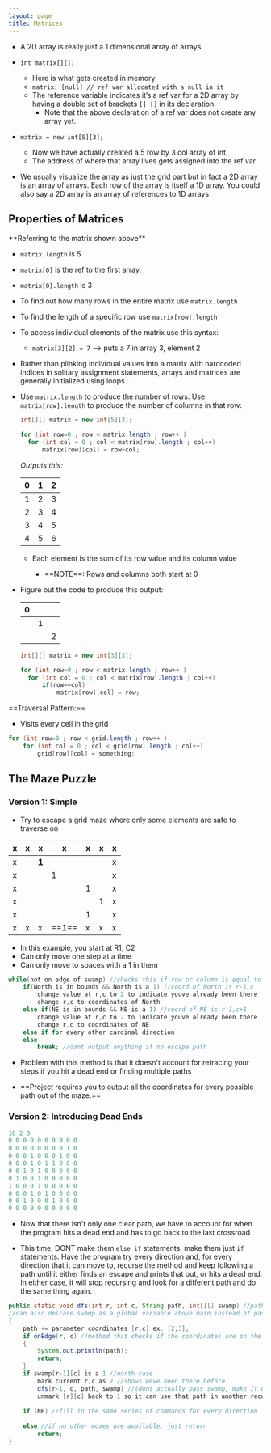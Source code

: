 ```yaml
---
layout: page
title: Matrices
---
```


- A 2D array is really just a 1 dimensional array of arrays
- `int matrix[][];`
  - Here is what gets created in memory 
  - `matrix: [null] // ref var allocated with a null in it`
  - The reference variable indicates it’s a ref var for a 2D array by having a double set of brackets `[] []` in its declaration. 
    - Note that the above declaration of a ref var does not create any array yet.
- `matrix = new int[5][3];`
  - Now we have actually created a 5 row by 3 col array of int. 
  - The address of where that array lives gets assigned into the ref var.

- We usually visualize the array as just the grid part but in fact a 2D array is an array of arrays. Each row of the array is itself a 1D array. You could also say a 2D array is an array of references to 1D arrays 

## Properties of Matrices

\*\*Referring to the matrix shown above\*\*

- `matrix.length` is 5
- `matrix[0]` is the ref to the first array.
- `matrix[0].length` is 3
- To find out how many rows in the entire matrix use `matrix.length`
- To find the length of a specific row use `matrix[row].length`

- To access individual elements of the matrix use this syntax:
  - `matrix[3][2] = 7` —> puts a 7 in array 3, element 2



- Rather than plinking individual values into a matrix with hardcoded indices in solitary assignment statements, arrays and matrices are generally initialized using loops.

- Use `matrix.length` to produce the number of rows. Use `matrix[row].length` to produce the number of columns in that row:

  ```java
  int[][] matrix = new int[5][3];
  
  for (int row=0 ; row < matrix.length ; row++ )
  	for (int col = 0 ; col < matrix[row].length ; col++)
  		matrix[row][col] = row+col;
  ```

  *Outputs this:*

  | 0    | 1    | 2    |
  | ---- | ---- | ---- |
  | 1    | 2    | 3    |
  | 2    | 3    | 4    |
  | 3    | 4    | 5    |
  | 4    | 5    | 6    |

  - Each element is the sum of its row value and its column value

    - ==NOTE==: Rows and columns both start at 0

      

- Figure out the code to produce this output:

  | 0    |      |      |
  | ---- | ---- | ---- |
  |      | 1    |      |
  |      |      | 2    |

  ```java
  int[][] matrix = new int[3][3];
  
  for (int row=0 ; row < matrix.length ; row++ )
  	for (int col = 0 ; col < matrix[row].length ; col++)
  		if(row==col)
          	matrix[row][col] = row;
  ```



==Traversal Pattern:==

- Visits every cell in the grid

```java
for (int row=0 ; row < grid.length ; row++ )
	for (int col = 0 ; col < grid[row].length ; col++)
        grid[row][col] = something;
```

## The Maze Puzzle

### Version 1: Simple

- Try to escape a grid maze where only some elements are safe to traverse on

| x    | x    | x            | x     | x    | x    | x    |
| ---- | ---- | ------------ | ----- | ---- | ---- | ---- |
| x    |      | **<u>1</u>** |       |      |      | x    |
| x    |      |              | 1     |      |      | x    |
| x    |      |              |       | 1    |      | x    |
| x    |      |              |       |      | 1    | x    |
| x    |      |              |       | 1    |      | x    |
| x    | x    | x            | ==1== | x    | x    | x    |

- In this example, you start at R1, C2
- Can only move one step at a time
- Can only move to spaces with a 1 in them

```java
while(not on edge of swamp) //checks this if row or column is equal to 0 or length-1
    if(North is in bounds && North is a 1) //coord of North is r-1,c
        change value at r,c to 2 to indicate youve already been there
        change r,c to coordinates of North
    else if(NE is in bounds && NE is a 1) //coord of NE is r-1,c+1
        change value at r,c to 2 to indicate youve already been there
        change r,c to coordinates of NE
    else if for every other cardinal direction
	else
		break; //dont output anything if no escape path
```

- Problem with this method is that it doesn't account for retracing your steps if you hit a dead end or finding multiple paths

- ==Project requires you to output all the coordinates for every possible path out of the maze.== 

### Version 2: Introducing Dead Ends

```java
10 2 3 
0 0 0 0 0 0 0 0 0 0
0 0 0 0 0 0 0 0 1 0
0 0 0 1 0 0 0 1 0 0
0 0 0 1 0 1 1 0 0 0
0 0 1 0 1 0 0 0 0 0
0 1 0 0 1 0 0 0 0 0
1 0 0 0 1 0 0 0 0 0
0 0 0 1 0 1 0 0 0 0
0 0 1 0 0 0 1 0 0 0
0 0 0 0 0 0 0 0 0 0
```

- Now that there isn't only one clear path, we have to account for when the program hits a dead end and has to go back to the last crossroad

- This time, DONT make them `else if` statements, make them just `if` statements. Have the program try every direction and, for every direction that it can move to, recurse the method and keep following a path until it either finds an escape and prints that out, or hits a dead end. In either case, it will stop recursing and look for a different path and do the same thing again. 

```java
public static void dfs(int r, int c, String path, int[][] swamp) //path is an empty string
//can also delcare swamp as a global variable above main instead of passing it in the method
{
    path += parameter coordinates [r,c] ex. [2,3];
    if onEdge(r, c) //method that checks if the coordinates are on the edge of the matrix
    {
        System.out.println(path);
        return;
    }
    if swamp[r-1][c] is a 1 //north case
        mark current r,c as 2 //shows weve been there before
        dfs(r-1, c, path, swamp) //(dont actually pass swamp, make it global))
        unmark [r][c] back to 1 so it can use that path in another recursion
            
    if (NE) //fill in the same series of commands for every direction
    
    else //if no other moves are available, just return
        return;
}
```

